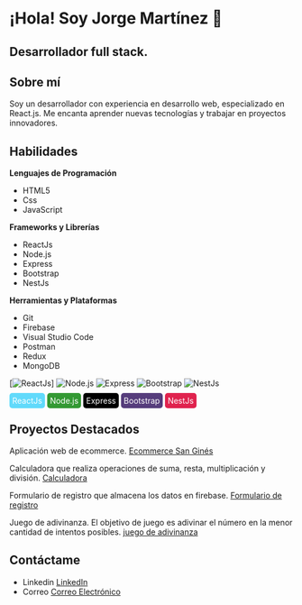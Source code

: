 # ¡Hola! Soy Jorge Martínez 👋


## Desarrollador full stack.

## Sobre mí
Soy un desarrollador con experiencia en desarrollo web, especializado en React.js. Me encanta aprender nuevas tecnologías y trabajar en proyectos innovadores.


## Habilidades

**Lenguajes de Programación**
- HTML5
- Css
- JavaScript
  
**Frameworks y Librerías**
- ReactJs
- Node.js
- Express
- Bootstrap
- NestJs
  
**Herramientas y Plataformas**
- Git
- Firebase
- Visual Studio Code
- Postman
- Redux
- MongoDB

[![ReactJs](https://img.shields.io/badge/ReactJs-61DAFB?style=for-the-badge&logo=react&logoColor=white)]
![Node.js](https://img.shields.io/badge/Node.js-339933?style=for-the-badge&logo=node.js&logoColor=white)
![Express](https://img.shields.io/badge/Express-000000?style=for-the-badge&logo=express&logoColor=white)
![Bootstrap](https://img.shields.io/badge/Bootstrap-563d7c?style=for-the-badge&logo=bootstrap&logoColor=white)
![NestJs](https://img.shields.io/badge/NestJs-E0234E?style=for-the-badge&logo=nestjs&logoColor=white)






<span style="background-color: #61DAFB; color: white; padding: 5px; border-radius: 5px;">ReactJs</span>
<span style="background-color: #339933; color: white; padding: 5px; border-radius: 5px;">Node.js</span>
<span style="background-color: #000000; color: white; padding: 5px; border-radius: 5px;">Express</span>
<span style="background-color: #563d7c; color: white; padding: 5px; border-radius: 5px;">Bootstrap</span>
<span style="background-color: #E0234E; color: white; padding: 5px; border-radius: 5px;">NestJs</span>



## Proyectos Destacados

Aplicación web de ecommerce. [Ecommerce San Ginés](https://jorgegastonmartinez.github.io/e-commerse-Chocolateria-San-Gines/)

Calculadora que realiza operaciones de suma, resta, multiplicación y división. [Calculadora](https://jorgegastonmartinez.github.io/calculadora/)

Formulario de registro que almacena los datos en firebase. [Formulario de registro](https://jorgegastonmartinez.github.io/formulario-registro/)

Juego de adivinanza. El objetivo de juego es adivinar el número en la menor cantidad de intentos posibles. [juego de adivinanza](https://jorgegastonmartinez.github.io/adivina-el-numero/)



## Contáctame

- Linkedin [LinkedIn](https://www.linkedin.com/in/jorgegastonmartinez/)  
- Correo [Correo Electrónico](mailto:jgastonmartinez@gmail.com)
